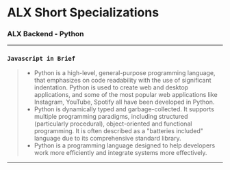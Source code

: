 # ALX Short Specializations
### ALX Backend - Python
---
### `Javascript in Brief`
> * Python is a high-level, general-purpose programming language, that emphasizes on code readability with the use of significant indentation. Python is used to create web and desktop applications, and some of the most popular web applications like Instagram, YouTube, Spotify all have been developed in Python.
> * Python is dynamically typed and garbage-collected. It supports multiple programming paradigms, including structured (particularly procedural), object-oriented and functional programming. It is often described as a "batteries included" language due to its comprehensive standard library.
> * Python is a programming language designed to help developers work more efficiently and integrate systems more effectively.
---
